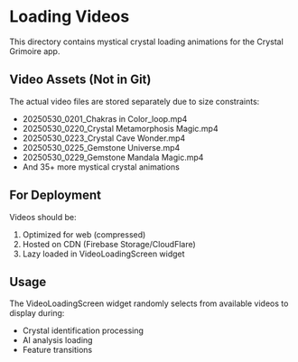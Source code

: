 # Loading Videos

This directory contains mystical crystal loading animations for the Crystal Grimoire app.

## Video Assets (Not in Git)
The actual video files are stored separately due to size constraints:
- 20250530_0201_Chakras in Color_loop.mp4
- 20250530_0220_Crystal Metamorphosis Magic.mp4
- 20250530_0223_Crystal Cave Wonder.mp4
- 20250530_0225_Gemstone Universe.mp4
- 20250530_0229_Gemstone Mandala Magic.mp4
- And 35+ more mystical crystal animations

## For Deployment
Videos should be:
1. Optimized for web (compressed)
2. Hosted on CDN (Firebase Storage/CloudFlare)
3. Lazy loaded in VideoLoadingScreen widget

## Usage
The VideoLoadingScreen widget randomly selects from available videos to display during:
- Crystal identification processing
- AI analysis loading
- Feature transitions